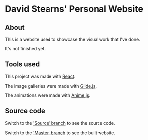 # David Stearns' Personal Website

## About

This is a website used to showcase the visual work that I've done.

It's not finished yet.

## Tools used

This project was made with [React](https://reactjs.org).

The image galleries were made with [Glide.js](https://glidejs.com).

The animations were made with [Anime.js](https://animejs.com).

## Source code

Switch to the ['Source' branch](https://github.com/davetheknave/davetheknave.github.io/tree/source) to see the source code.

Switch to the ['Master' branch](https://github.com/davetheknave/davetheknave.github.io/tree/master) to see the built website.